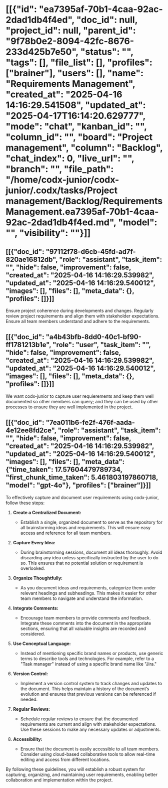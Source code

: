 # [[{"id": "ea7395af-70b1-4caa-92ac-2dad1db4f4ed", "doc_id": null, "project_id": null, "parent_id": "9f78b0e2-8094-42fc-8676-233d425b7e50", "status": "", "tags": [], "file_list": [], "profiles": ["brainer"], "users": [], "name": "Requirements Management", "created_at": "2025-04-16 14:16:29.541508", "updated_at": "2025-04-17T16:14:20.629777", "mode": "chat", "kanban_id": "", "column_id": "", "board": "Project management", "column": "Backlog", "chat_index": 0, "live_url": "", "branch": "", "file_path": "/home/codx-junior/codx-junior/.codx/tasks/Project management/Backlog/Requirements Management.ea7395af-70b1-4caa-92ac-2dad1db4f4ed.md", "model": "", "visibility": ""}]]
## [[{"doc_id": "97112f78-d6cb-45fd-ad7f-820ae16812db", "role": "assistant", "task_item": "", "hide": false, "improvement": false, "created_at": "2025-04-16 14:16:29.539982", "updated_at": "2025-04-16 14:16:29.540012", "images": [], "files": [], "meta_data": {}, "profiles": []}]]
Ensure project coherence during developments and changes. Regularly review project requirements and align them with stakeholder expectations. Ensure all team members understand and adhere to the requirements.
## [[{"doc_id": "a4b43bfb-8dd0-40c1-bf90-ff1781213b1e", "role": "user", "task_item": "", "hide": false, "improvement": false, "created_at": "2025-04-16 14:16:29.539982", "updated_at": "2025-04-16 14:16:29.540012", "images": [], "files": [], "meta_data": {}, "profiles": []}]]
We want codx-junior to capture user requierements and keep them well documented so other members can query; and they can be used by other processes to ensure they are well implemented in the project.
## [[{"doc_id": "7ea011b6-fe2f-476f-aada-4e12ee8fd2ce", "role": "assistant", "task_item": "", "hide": false, "improvement": false, "created_at": "2025-04-16 14:16:29.539982", "updated_at": "2025-04-16 14:16:29.540012", "images": [], "files": [], "meta_data": {"time_taken": 17.57604479789734, "first_chunk_time_taken": 5.461803197860718, "model": "gpt-4o"}, "profiles": ["brainer"]}]]
To effectively capture and document user requirements using codx-junior, follow these steps:

1. **Create a Centralized Document:**
   - Establish a single, organized document to serve as the repository for all brainstorming ideas and requirements. This will ensure easy access and reference for all team members.

2. **Capture Every Idea:**
   - During brainstorming sessions, document all ideas thoroughly. Avoid discarding any idea unless specifically instructed by the user to do so. This ensures that no potential solution or requirement is overlooked.

3. **Organize Thoughtfully:**
   - As you document ideas and requirements, categorize them under relevant headings and subheadings. This makes it easier for other team members to navigate and understand the information.

4. **Integrate Comments:**
   - Encourage team members to provide comments and feedback. Integrate these comments into the document in the appropriate sections, ensuring that all valuable insights are recorded and considered.

5. **Use Conceptual Language:**
   - Instead of mentioning specific brand names or products, use generic terms to describe tools and technologies. For example, refer to a "Task manager" instead of using a specific brand name like "Jira."

6. **Version Control:**
   - Implement a version control system to track changes and updates to the document. This helps maintain a history of the document’s evolution and ensures that previous versions can be referenced if needed.

7. **Regular Reviews:**
   - Schedule regular reviews to ensure that the documented requirements are current and align with stakeholder expectations. Use these sessions to make any necessary updates or adjustments.

8. **Accessibility:**
   - Ensure that the document is easily accessible to all team members. Consider using cloud-based collaborative tools to allow real-time editing and access from different locations.

By following these guidelines, you will establish a robust system for capturing, organizing, and maintaining user requirements, enabling better collaboration and implementation within the project.